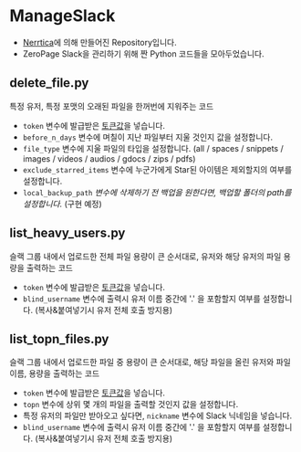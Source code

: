 # ManageSlack
* [Nerrtica](https://github.com/Nerrtica)에 의해 만들어진 Repository입니다.
* ZeroPage Slack을 관리하기 위해 짠 Python 코드들을 모아두었습니다.

## delete_file.py
특정 유저, 특정 포맷의 오래된 파일을 한꺼번에 지워주는 코드

* `token` 변수에 발급받은 [토큰값](https://api.slack.com/docs/oauth-test-tokens)을 넣습니다.
* `before_n_days` 변수에 며칠이 지난 파일부터 지울 것인지 값을 설정합니다.
* `file_type` 변수에 지울 파일의 타입을 설정합니다. (all / spaces / snippets / images / videos / audios / gdocs / zips / pdfs)
* `exclude_starred_items` 변수에 누군가에게 Star된 아이템은 제외할지의 여부를 설정합니다.
* `local_backup_path` *변수에 삭제하기 전 백업을 원한다면, 백업할 폴더의 path를 설정합니다.* (구현 예정)

## list_heavy_users.py

슬랙 그룹 내에서 업로드한 전체 파일 용량이 큰 순서대로, 유저와 해당 유저의 파일 용량을 출력하는 코드

* `token` 변수에 발급받은 [토큰값](https://api.slack.com/docs/oauth-test-tokens)을 넣습니다.
* `blind_username` 변수에 출력시 유저 이름 중간에 '.' 을 포함할지 여부를 설정합니다. (복사&붙여넣기시 유저 전체 호출 방지용)

## list_topn_files.py

슬랙 그룹 내에서 업로드한 파일 중 용량이 큰 순서대로, 해당 파일을 올린 유저와 파일 이름, 용량을 출력하는 코드

* `token` 변수에 발급받은 [토큰값](https://api.slack.com/docs/oauth-test-tokens)을 넣습니다.
* `topn` 변수에 상위 몇 개의 파일을 출력할 것인지 값을 설정합니다.
* 특정 유저의 파일만 받아오고 싶다면, `nickname` 변수에 Slack 닉네임을 넣습니다.
* `blind_username` 변수에 출력시 유저 이름 중간에 '.' 을 포함할지 여부를 설정합니다. (복사&붙여넣기시 유저 전체 호출 방지용)